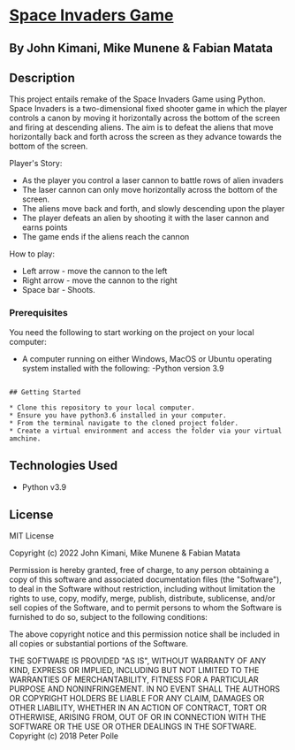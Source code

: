 # [Space Invaders Game](https://github.com/Mikemunene16/space_invaders)

## By John Kimani, Mike Munene & Fabian Matata

## Description

This project entails remake of the Space Invaders Game using Python. Space Invaders is a two-dimensional fixed shooter game in which the player controls a canon by moving it horizontally across the bottom of the screen and firing at descending aliens. The aim is to defeat the aliens that move horizontally back and forth across the screen as they advance towards the bottom of the screen.

Player's Story:

* As the player you control a laser cannon to battle rows of alien invaders 
* The laser cannon can only move horizontally across the bottom of the screen.
* The aliens move back and forth, and slowly descending upon the player
* The player defeats an alien by shooting it with the laser cannon and earns points
* The game ends if the aliens reach the cannon

How to play:

* Left arrow - move the cannon to the left
* Right arrow - move the cannon to the right
* Space bar - Shoots.


### Prerequisites

You need the following to start working on the project on your local computer:

* A computer running on either Windows, MacOS or Ubuntu operating system installed with the following:
-Python version 3.9

```

## Getting Started

* Clone this repository to your local computer.
* Ensure you have python3.6 installed in your computer.
* From the terminal navigate to the cloned project folder.
* Create a virtual environment and access the folder via your virtual amchine.

```

## Technologies Used

* Python v3.9

## License

MIT License

Copyright (c) 2022 John Kimani, Mike Munene & Fabian Matata

Permission is hereby granted, free of charge, to any person obtaining a copy of this software and associated documentation files (the "Software"), to deal in the Software without restriction, including without limitation the rights to use, copy, modify, merge, publish, distribute, sublicense, and/or sell copies of the Software, and to permit persons to whom the Software is furnished to do so, subject to the following conditions:

The above copyright notice and this permission notice shall be included in all copies or substantial portions of the Software.

THE SOFTWARE IS PROVIDED "AS IS", WITHOUT WARRANTY OF ANY KIND, EXPRESS OR IMPLIED, INCLUDING BUT NOT LIMITED TO THE WARRANTIES OF MERCHANTABILITY, FITNESS FOR A PARTICULAR PURPOSE AND NONINFRINGEMENT. IN NO EVENT SHALL THE AUTHORS OR COPYRIGHT HOLDERS BE LIABLE FOR ANY CLAIM, DAMAGES OR OTHER LIABILITY, WHETHER IN AN ACTION OF CONTRACT, TORT OR OTHERWISE, ARISING FROM, OUT OF OR IN CONNECTION WITH THE SOFTWARE OR THE USE OR OTHER DEALINGS IN THE SOFTWARE. Copyright (c) 2018 Peter Polle

